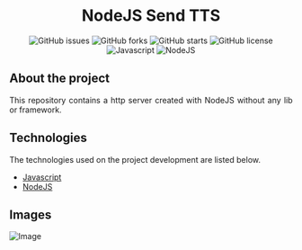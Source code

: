 <div align='justify'>

<div align='center'>

# **NodeJS Send TTS**

</div>

<div align='center'>

![GitHub issues](https://img.shields.io/github/issues/gezielelyon/node_http_server_without_lib)
![GitHub forks](https://img.shields.io/github/forks/gezielelyon/node_http_server_without_lib)
![GitHub starts](https://img.shields.io/github/stars/gezielelyon/node_http_server_without_lib)
![GitHub license](https://img.shields.io/github/license/gezielelyon/node_http_server_without_lib)
![Javascript](https://img.shields.io/badge/Javascript-Language-yellow)
![NodeJS](https://img.shields.io/badge/NodeJS-Runtime-orange)

</div>

## **About the project**
This repository contains a http server created with NodeJS without any lib or framework.

## **Technologies**
The technologies used on the project development are listed below.

- [Javascript](https://developer.mozilla.org/pt-BR/docs/Web/JavaScript)
- [NodeJS](https://nodejs.org/en)
</div>

## Images
![Image](https://user-images.githubusercontent.com/48457700/140310127-912df356-e711-41be-9026-fd761f56383d.PNG)
